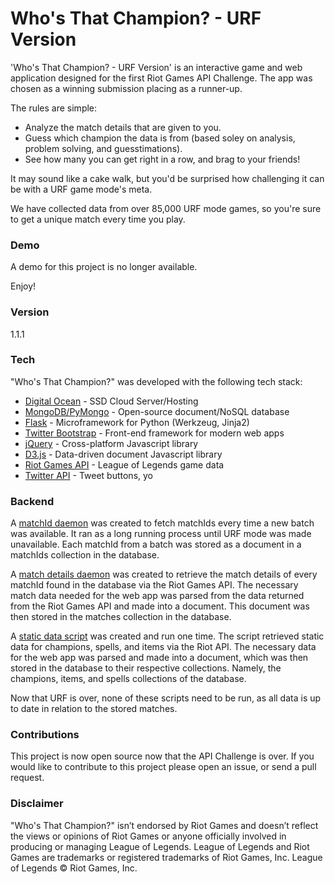 # Who's That Champion? - URF Version

'Who's That Champion? - URF Version' is an interactive game and web application designed for the first Riot Games API Challenge.
The app was chosen as a winning submission placing as a runner-up.

The rules are simple:
  - Analyze the match details that are given to you.
  - Guess which champion the data is from (based soley on analysis, problem solving, and guesstimations).
  - See how many you can get right in a row, and brag to your friends!

It may sound like a cake walk, but you'd be surprised how challenging it can be with a URF game mode's meta.
 
We have collected data from over 85,000 URF mode games, so you're sure to get a unique match every time you play.

### Demo
A demo for this project is no longer available.

Enjoy!

### Version
1.1.1

### Tech

"Who's That Champion?" was developed with the following tech stack:

* [Digital Ocean](https://www.digitalocean.com/?refcode=487c619b6f74) - SSD Cloud Server/Hosting
* [MongoDB/PyMongo](https://api.mongodb.org/python/current/) - Open-source document/NoSQL database 
* [Flask](http://flask.pocoo.org/) - Microframework for Python (Werkzeug, Jinja2)
* [Twitter Bootstrap](http://getbootstrap.com/) - Front-end framework for modern web apps
* [jQuery](https://jquery.com/) - Cross-platform Javascript library
* [D3.js](http://d3js.org/) - Data-driven document Javascript library
* [Riot Games API](https://developer.riotgames.com/) - League of Legends game data
* [Twitter API](https://dev.twitter.com/web/overview) - Tweet buttons, yo

### Backend

A [matchId daemon](https://github.com/rithms/whos-that-champion/blob/master/FlaskApp/FlaskApp/daemon/match_ids_d.py) was created to fetch matchIds every time a new batch was available. It ran as a long running process until URF mode was 
made unavailable. Each matchId from a batch was stored as a document in a matchIds collection in the database.

A [match details daemon](https://github.com/rithms/whos-that-champion/blob/master/FlaskApp/FlaskApp/daemon/match_details_d.py) was created to retrieve the match details of every matchId found in the database via the Riot Games API. The necessary match
data needed for the web app was parsed from the data returned from the Riot Games API and made into a document. This document was then stored in the
matches collection in the database.

A [static data script](https://github.com/rithms/whos-that-champion/blob/master/FlaskApp/FlaskApp/scripts/static_data.py) was created and run one time. The script retrieved static data for champions, spells, and items via the Riot API.
The necessary data for the web app was parsed and made into a document, which was then stored in the database to their respective collections. Namely, the champions, items, and spells collections of the database.

Now that URF is over, none of these scripts need to be run, as all data is up to date in relation to the stored matches.

### Contributions
This project is now open source now that the API Challenge is over.
If you would like to contribute to this project please open an issue, or send a pull request.

### Disclaimer
"Who's That Champion?" isn’t endorsed by Riot Games and doesn’t reflect the views or opinions 
of Riot Games or anyone officially involved in producing or managing League of Legends. League of Legends 
and Riot Games are trademarks or registered trademarks of Riot Games, Inc. League of Legends © Riot Games, Inc.

